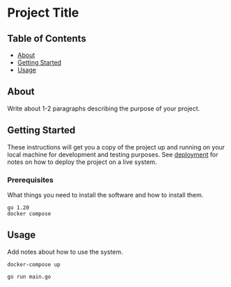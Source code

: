 # Project Title

## Table of Contents

- [About](#about)
- [Getting Started](#getting_started)
- [Usage](#usage)
## About <a name = "about"></a>

Write about 1-2 paragraphs describing the purpose of your project.

## Getting Started <a name = "getting_started"></a>

These instructions will get you a copy of the project up and running on your local machine for development and testing purposes. See [deployment](#deployment) for notes on how to deploy the project on a live system.

### Prerequisites

What things you need to install the software and how to install them.

```
go 1.20
docker compose
```

## Usage <a name = "usage"></a>

Add notes about how to use the system.
```
docker-compose up
```
```
go run main.go
```

